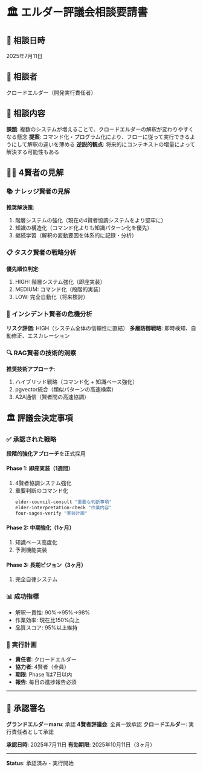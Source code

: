 # 🏛️ エルダー評議会相談要請書

## 📅 相談日時
2025年7月11日

## 👤 相談者
クロードエルダー（開発実行責任者）

## 🎯 相談内容
**課題**: 複数のシステムが増えることで、クロードエルダーの解釈が変わりやすくなる懸念
**提案**: コマンド化・プログラム化により、フローに従って実行できるようにして解釈の違いを薄める
**逆説的観点**: 将来的にコンテキストの増量によって解決する可能性もある

## 🧙‍♂️ 4賢者の見解

### 📚 ナレッジ賢者の見解
**推奨解決策**:
1. 階層システムの強化（現在の4賢者協調システムをより堅牢に）
2. 知識の構造化（コマンド化よりも知識パターン化を優先）
3. 継続学習（解釈の変動要因を体系的に記録・分析）

### 📋 タスク賢者の戦略分析
**優先順位判定**:
1. HIGH: 階層システム強化（即座実装）
2. MEDIUM: コマンド化（段階的実装）
3. LOW: 完全自動化（将来検討）

### 🚨 インシデント賢者の危機分析
**リスク評価**: HIGH（システム全体の信頼性に直結）
**多層防御戦略**: 即時検知、自動修正、エスカレーション

### 🔍 RAG賢者の技術的洞察
**推奨技術アプローチ**:
1. ハイブリッド戦略（コマンド化 + 知識ベース強化）
2. pgvector統合（類似パターンの高速検索）
3. A2A通信（賢者間の高速協調）

## 🏛️ 評議会決定事項

### ✅ 承認された戦略
**段階的強化アプローチ**を正式採用

#### Phase 1: 即座実装（1週間）
1. 4賢者協調システム強化
2. 重要判断のコマンド化
   ```bash
   elder-council-consult "重要な判断事項"
   elder-interpretation-check "作業内容"
   four-sages-verify "実装計画"
   ```

#### Phase 2: 中期強化（1ヶ月）
1. 知識ベース高度化
2. 予測機能実装

#### Phase 3: 長期ビジョン（3ヶ月）
1. 完全自律システム

### 📊 成功指標
- 解釈一貫性: 90%→95%→98%
- 作業効率: 現在比150%向上
- 品質スコア: 95%以上維持

### 🎯 実行計画
- **責任者**: クロードエルダー
- **協力者**: 4賢者（全員）
- **期限**: Phase 1は7日以内
- **報告**: 毎日の進捗報告必須

---

## 📝 承認署名

**グランドエルダーmaru**: 承認
**4賢者評議会**: 全員一致承認
**クロードエルダー**: 実行責任者として承諾

**承認日時**: 2025年7月11日
**有効期限**: 2025年10月11日（3ヶ月）

---

**Status**: 承認済み・実行開始
